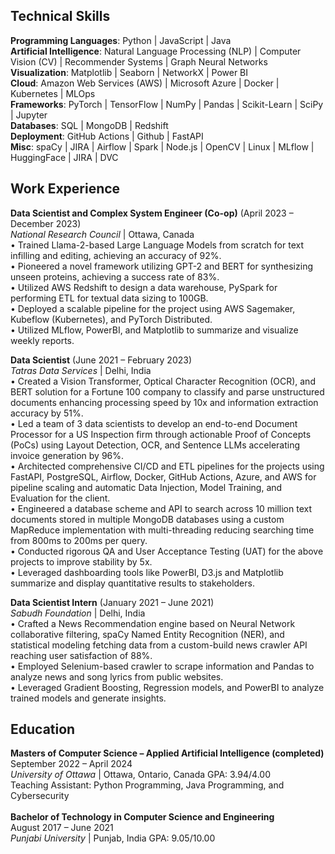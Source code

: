 ## Technical Skills
**Programming Languages**: Python | JavaScript | Java <br>
**Artificial Intelligence**: Natural Language Processing (NLP) | Computer Vision (CV) | Recommender Systems | Graph Neural Networks <br>
**Visualization**: Matplotlib | Seaborn | NetworkX | Power BI <br>
**Cloud**: Amazon Web Services (AWS) | Microsoft Azure | Docker | Kubernetes | MLOps <br>
**Frameworks**: PyTorch | TensorFlow | NumPy | Pandas | Scikit-Learn | SciPy | Jupyter <br>
**Databases**: SQL | MongoDB | Redshift <br>
**Deployment**: GitHub Actions | Github | FastAPI <br>
**Misc**: spaCy | JIRA | Airflow | Spark | Node.js | OpenCV | Linux | MLflow | HuggingFace | JIRA | DVC <br>

## Work Experience
**Data Scientist and Complex System Engineer (Co-op)**	(April 2023 – December 2023)<br>
*National Research Council* | Ottawa, Canada<br>
•	Trained Llama-2-based Large Language Models from scratch for text infilling and editing, achieving an accuracy of 92%.<br>
•	Pioneered a novel framework utilizing GPT-2 and BERT for synthesizing unseen proteins, achieving a success rate of 83%.<br>
•	Utilized AWS Redshift to design a data warehouse, PySpark for performing ETL for textual data sizing to 100GB.<br>
•	Deployed a scalable pipeline for the project using AWS Sagemaker, Kubeflow (Kubernetes), and PyTorch Distributed.<br>
•	Utilized MLflow, PowerBI, and Matplotlib to summarize and visualize weekly reports.<br>

**Data Scientist**	(June 2021 – February 2023)<br>
*Tatras Data Services* | Delhi, India<br>
•	Created a Vision Transformer, Optical Character Recognition (OCR), and BERT solution for a Fortune 100 company to classify and parse unstructured documents enhancing processing speed by 10x and information extraction accuracy by 51%.<br>
•	Led a team of 3 data scientists to develop an end-to-end Document Processor for a US Inspection firm through actionable Proof of Concepts (PoCs) using Layout Detection, OCR, and Sentence LLMs accelerating invoice generation by 96%.<br>
•	Architected comprehensive CI/CD and ETL pipelines for the projects using FastAPI, PostgreSQL, Airflow, Docker, GitHub Actions, Azure, and AWS for pipeline scaling and automatic Data Injection, Model Training, and Evaluation for the client.<br>
•	Engineered a database scheme and API to search across 10 million text documents stored in multiple MongoDB databases using a custom MapReduce implementation with multi-threading reducing searching time from 800ms to 200ms per query.<br>
•	Conducted rigorous QA and User Acceptance Testing (UAT) for the above projects to improve stability by 5x.<br>
•	Leveraged dashboarding tools like PowerBI, D3.js and Matplotlib summarize and display quantitative results to stakeholders.<br>

**Data Scientist Intern** 	(January 2021 – June 2021)<br>
*Sabudh Foundation* | Delhi, India<br>
•	Crafted a News Recommendation engine based on Neural Network collaborative filtering, spaCy Named Entity Recognition (NER), and statistical modeling fetching data from a custom-build news crawler API reaching user satisfaction of 88%.<br>
•	Employed Selenium-based crawler to scrape information and Pandas to analyze news and song lyrics from public websites.<br>
•	Leveraged Gradient Boosting, Regression models, and PowerBI to analyze trained models and generate insights.<be>

## Education
**Masters of Computer Science – Applied Artificial Intelligence (completed)**	<br>
September 2022 – April 2024 <br>
*University of Ottawa* | Ottawa, Ontario, Canada	GPA: 3.94/4.00 <br>
Teaching Assistant: Python Programming, Java Programming, and Cybersecurity <br> <br>
**Bachelor of Technology in Computer Science and Engineering** <br>
August 2017 – June 2021 <br>
*Punjabi University* | Punjab, India	GPA: 9.05/10.00 <br>




